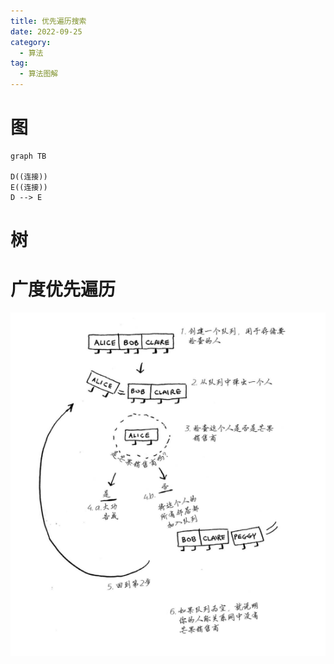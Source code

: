 ```yaml
---
title: 优先遍历搜索
date: 2022-09-25
category:
  - 算法
tag: 
  - 算法图解
---
```


# 图

```mermaid
graph TB

D((连接))
E((连接))
D --> E
```

# 树

# 广度优先遍历

![](./images/20220921163302.png)


